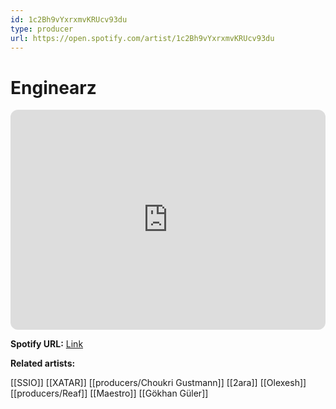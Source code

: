 ```yaml
---
id: 1c2Bh9vYxrxmvKRUcv93du
type: producer
url: https://open.spotify.com/artist/1c2Bh9vYxrxmvKRUcv93du
---
```

# Enginearz

<iframe style="border-radius:12px" src="https://open.spotify.com/embed/artist/1c2Bh9vYxrxmvKRUcv93du" width="100%" height="352" frameBorder="0" allowfullscreen="" allow="autoplay; clipboard-write; encrypted-media; fullscreen; picture-in-picture" loading="lazy"></iframe>

**Spotify URL:** [Link](https://open.spotify.com/artist/1c2Bh9vYxrxmvKRUcv93du)

**Related artists:**

[[SSIO]]
[[XATAR]]
[[producers/Choukri Gustmann]]
[[2ara]]
[[Olexesh]]
[[producers/Reaf]]
[[Maestro]]
[[Gökhan Güler]]
